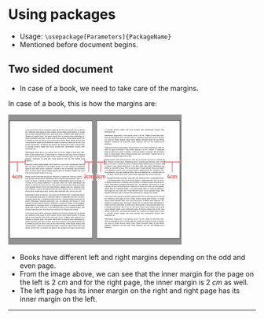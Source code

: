 # Using packages

* Usage: `\usepackage[Parameters]{PackageName}`
* Mentioned before document begins.

## Two sided document

* In case of a book, we need to take care of the margins.

In case of a book, this is how the margins are:

<img src="https://github.com/0x50-0x42/latex/blob/LaTeX/Topic2/session1/doubleSidedDoc.png" width="70%" height="70%">

* Books have different left and right margins depending on the odd and even page.
* From the image above, we can see that the inner margin for the page on the left is $2\ cm$ and for the right page, the inner margin is $2\ cm$ as well.
* The left page has its inner margin on the right and right page has its inner margin on the left.

---
